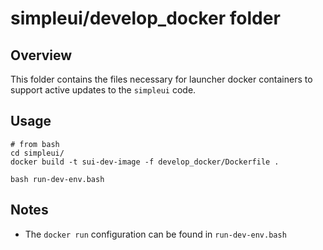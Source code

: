# simpleui/develop_docker folder

## Overview
This folder contains the files necessary for launcher docker containers to support active updates to the `simpleui` code.

## Usage

```
# from bash
cd simpleui/
docker build -t sui-dev-image -f develop_docker/Dockerfile .

bash run-dev-env.bash
```

## Notes
- The `docker run` configuration can be found in `run-dev-env.bash`